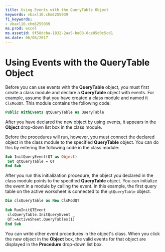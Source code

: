 ```yaml
---
title: Using Events with the QueryTable Object
keywords: vbaxl10.chm5255039
f1_keywords:
- vbaxl10.chm5255039
ms.prod: excel
ms.assetid: 9f58dcba-1832-2aa5-be03-0ce85d0c5cd1
ms.date: 06/08/2017
---
```



# Using Events with the QueryTable Object

Before you can use events with the  **QueryTable** object, you must first create a class module and declare a **QueryTable** object with events. For example, assume that you have created a class module and named it `ClsModQT`. This module contains the following code:


```vb
Public WithEvents qtQueryTable As QueryTable
```


After you have declared the new object by using events, it appears in the  **Object** drop-down list box in the class module.

Before the procedures will run, however, you must connect the declared object in the class module to the specified  **QueryTable** object. You can do this by entering the following code in the class module:



```vb
Sub InitQueryEvent(QT as Object) 
 Set qtQueryTable = QT 
End Sub
```

After you run this initialization procedure, the object you declared in the class module points to the specified  **QueryTable** object. You can initialize the event in a module by calling the event. In this example, the first query table on the active worksheet is connected to the `qtQueryTable` object.



```vb
Dim clsQueryTable as New ClsModQT 
 
Sub RunInitQTEvent 
 clsQueryTable.InitQueryEvent _ 
 QT:=ActiveSheet.QueryTables(1) 
End Sub
```

You can write other event procedures in the object's class. When you click the new object in the  **Object** box, the valid events for that object are displayed in the **Procedure** drop-down list box.


